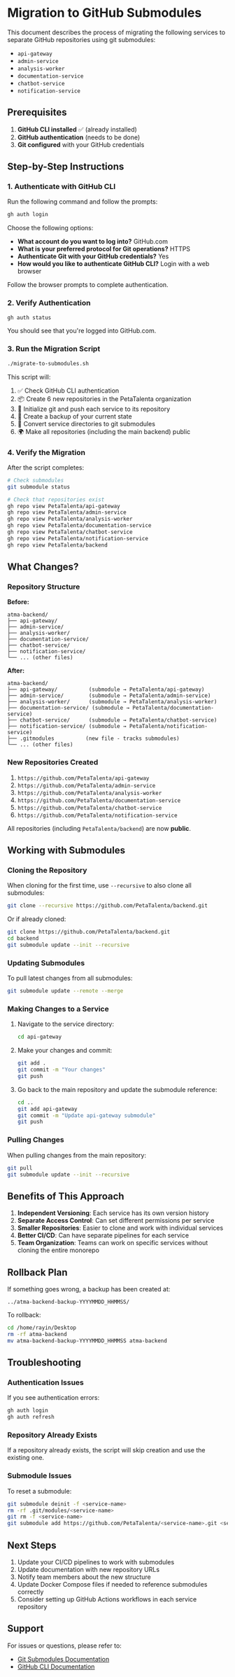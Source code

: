 # Migration to GitHub Submodules

This document describes the process of migrating the following services to separate GitHub repositories using git submodules:

- `api-gateway`
- `admin-service`
- `analysis-worker`
- `documentation-service`
- `chatbot-service`
- `notification-service`

## Prerequisites

1. **GitHub CLI installed** ✅ (already installed)
2. **GitHub authentication** (needs to be done)
3. **Git configured** with your GitHub credentials

## Step-by-Step Instructions

### 1. Authenticate with GitHub CLI

Run the following command and follow the prompts:

```bash
gh auth login
```

Choose the following options:
- **What account do you want to log into?** GitHub.com
- **What is your preferred protocol for Git operations?** HTTPS
- **Authenticate Git with your GitHub credentials?** Yes
- **How would you like to authenticate GitHub CLI?** Login with a web browser

Follow the browser prompts to complete authentication.

### 2. Verify Authentication

```bash
gh auth status
```

You should see that you're logged into GitHub.com.

### 3. Run the Migration Script

```bash
./migrate-to-submodules.sh
```

This script will:
1. ✅ Check GitHub CLI authentication
2. 📦 Create 6 new repositories in the PetaTalenta organization
3. 🚀 Initialize git and push each service to its repository
4. 💾 Create a backup of your current state
5. 🔗 Convert service directories to git submodules
6. 🌍 Make all repositories (including the main backend) public

### 4. Verify the Migration

After the script completes:

```bash
# Check submodules
git submodule status

# Check that repositories exist
gh repo view PetaTalenta/api-gateway
gh repo view PetaTalenta/admin-service
gh repo view PetaTalenta/analysis-worker
gh repo view PetaTalenta/documentation-service
gh repo view PetaTalenta/chatbot-service
gh repo view PetaTalenta/notification-service
gh repo view PetaTalenta/backend
```

## What Changes?

### Repository Structure

**Before:**
```
atma-backend/
├── api-gateway/
├── admin-service/
├── analysis-worker/
├── documentation-service/
├── chatbot-service/
├── notification-service/
└── ... (other files)
```

**After:**
```
atma-backend/
├── api-gateway/          (submodule → PetaTalenta/api-gateway)
├── admin-service/        (submodule → PetaTalenta/admin-service)
├── analysis-worker/      (submodule → PetaTalenta/analysis-worker)
├── documentation-service/ (submodule → PetaTalenta/documentation-service)
├── chatbot-service/      (submodule → PetaTalenta/chatbot-service)
├── notification-service/ (submodule → PetaTalenta/notification-service)
├── .gitmodules          (new file - tracks submodules)
└── ... (other files)
```

### New Repositories Created

1. `https://github.com/PetaTalenta/api-gateway`
2. `https://github.com/PetaTalenta/admin-service`
3. `https://github.com/PetaTalenta/analysis-worker`
4. `https://github.com/PetaTalenta/documentation-service`
5. `https://github.com/PetaTalenta/chatbot-service`
6. `https://github.com/PetaTalenta/notification-service`

All repositories (including `PetaTalenta/backend`) are now **public**.

## Working with Submodules

### Cloning the Repository

When cloning for the first time, use `--recursive` to also clone all submodules:

```bash
git clone --recursive https://github.com/PetaTalenta/backend.git
```

Or if already cloned:

```bash
git clone https://github.com/PetaTalenta/backend.git
cd backend
git submodule update --init --recursive
```

### Updating Submodules

To pull latest changes from all submodules:

```bash
git submodule update --remote --merge
```

### Making Changes to a Service

1. Navigate to the service directory:
   ```bash
   cd api-gateway
   ```

2. Make your changes and commit:
   ```bash
   git add .
   git commit -m "Your changes"
   git push
   ```

3. Go back to the main repository and update the submodule reference:
   ```bash
   cd ..
   git add api-gateway
   git commit -m "Update api-gateway submodule"
   git push
   ```

### Pulling Changes

When pulling changes from the main repository:

```bash
git pull
git submodule update --init --recursive
```

## Benefits of This Approach

1. **Independent Versioning**: Each service has its own version history
2. **Separate Access Control**: Can set different permissions per service
3. **Smaller Repositories**: Easier to clone and work with individual services
4. **Better CI/CD**: Can have separate pipelines for each service
5. **Team Organization**: Teams can work on specific services without cloning the entire monorepo

## Rollback Plan

If something goes wrong, a backup has been created at:
```
../atma-backend-backup-YYYYMMDD_HHMMSS/
```

To rollback:
```bash
cd /home/rayin/Desktop
rm -rf atma-backend
mv atma-backend-backup-YYYYMMDD_HHMMSS atma-backend
```

## Troubleshooting

### Authentication Issues

If you see authentication errors:
```bash
gh auth login
gh auth refresh
```

### Repository Already Exists

If a repository already exists, the script will skip creation and use the existing one.

### Submodule Issues

To reset a submodule:
```bash
git submodule deinit -f <service-name>
rm -rf .git/modules/<service-name>
git rm -f <service-name>
git submodule add https://github.com/PetaTalenta/<service-name>.git <service-name>
```

## Next Steps

1. Update your CI/CD pipelines to work with submodules
2. Update documentation with new repository URLs
3. Notify team members about the new structure
4. Update Docker Compose files if needed to reference submodules correctly
5. Consider setting up GitHub Actions workflows in each service repository

## Support

For issues or questions, please refer to:
- [Git Submodules Documentation](https://git-scm.com/book/en/v2/Git-Tools-Submodules)
- [GitHub CLI Documentation](https://cli.github.com/manual/)
